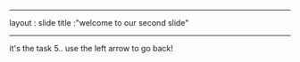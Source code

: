 _ _ _
  layout : slide
  title :"welcome to our second slide"
_ _ _
  it's the task 5..
  use the left arrow to go back!
